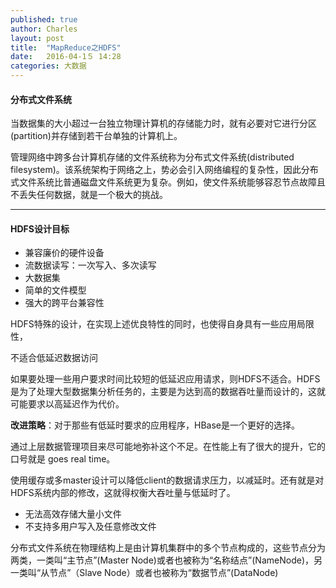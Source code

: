 ```yaml
---
published: true
author: Charles
layout: post
title:  "MapReduce之HDFS"
date:   2016-04-1５ 14:28
categories: 大数据
---
```


#### 分布式文件系统

当数据集的大小超过一台独立物理计算机的存储能力时，就有必要对它进行分区(partition)并存储到若干台单独的计算机上。

管理网络中跨多台计算机存储的文件系统称为分布式文件系统(distributed filesystem)。该系统架构于网络之上，势必会引入网络编程的复杂性，因此分布式文件系统比普通磁盘文件系统更为复杂。例如，使文件系统能够容忍节点故障且不丢失任何数据，就是一个极大的挑战。


----------


#### HDFS设计目标

- 兼容廉价的硬件设备
- 流数据读写：一次写入、多次读写
- 大数据集
- 简单的文件模型
- 强大的跨平台兼容性

HDFS特殊的设计，在实现上述优良特性的同时，也使得自身具有一些应用局限性，

<p class="first">不适合低延迟数据访问</p>

如果要处理一些用户要求时间比较短的低延迟应用请求，则HDFS不适合。HDFS是为了处理大型数据集分析任务的，主要是为达到高的数据吞吐量而设计的，这就可能要求以高延迟作为代价。

**改进策略**：对于那些有低延时要求的应用程序，HBase是一个更好的选择。

通过上层数据管理项目来尽可能地弥补这个不足。在性能上有了很大的提升，它的口号就是 goes real time。

使用缓存或多master设计可以降低client的数据请求压力，以减延时。还有就是对HDFS系统内部的修改，这就得权衡大吞吐量与低延时了。

- 无法高效存储大量小文件
- 不支持多用户写入及任意修改文件


分布式文件系统在物理结构上是由计算机集群中的多个节点构成的，这些节点分为两类，一类叫“主节点”(Master Node)或者也被称为“名称结点”(NameNode)，另一类叫“从节点”（Slave Node）或者也被称为“数据节点”(DataNode)